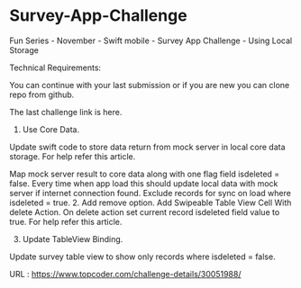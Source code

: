 # Survey-App-Challenge
Fun Series - November - Swift mobile - Survey App Challenge - Using Local Storage


Technical Requirements:

You can continue with your last submission or if you are new you can clone repo from github. 

The last challenge link is here.

1. Use Core Data.

Update swift code to store data return from mock server in local core data storage. For help refer this article.

Map mock server result to core data along with one flag field isdeleted = false.
Every time when app load this should update local data with mock server if internet connection found.
Exclude records for sync on load where isdeleted = true.
2. Add remove option.
Add Swipeable Table View Cell With delete Action. On delete action set current record isdeleted field value to true. For help refer this article. 

3. Update TableView Binding.

Update survey table view to show only records where isdeleted = false.


URL : https://www.topcoder.com/challenge-details/30051988/
